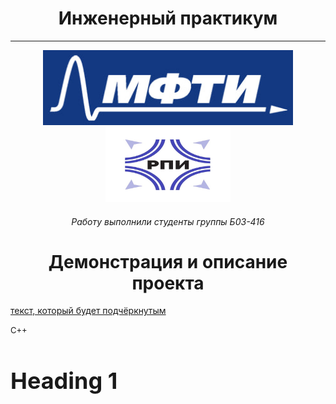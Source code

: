 <h1 align="center">Инженерный практикум</h1>

<hr>

<p align="center">
    <img src="logo.jpg" alt="logo" height="120" width="400"/>
    <img src="logo_2.jpg" alt="logo_2" height="120" width="200"/>
</p>

<h6 align="center">Работу выполнили студенты группы Б03-416</h6>

<h1 align="center">Демонстрация и описание проекта</h1>

<u>текст, который будет подчёркнутым</u>

<span style="font-size: 13px;"> C++</span>

<h1 style="font-size: 36px;">Heading 1</h1>
